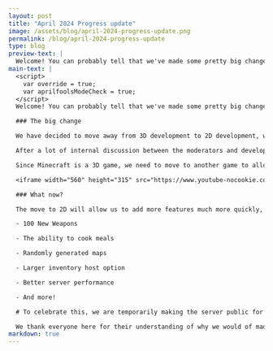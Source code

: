 ```yaml
---
layout: post
title: "April 2024 Progress update"
image: /assets/blog/april-2024-progress-update.png
permalink: /blog/april-2024-progress-update
type: blog
preview-text: | 
  Welcome! You can probably tell that we've made some pretty big changes to the LEM project. No time to waste, lets get started!
main-text: | 
  <script>
    var override = true;
    var aprilfoolsModeCheck = true;
  </script>
  Welcome! You can probably tell that we've made some pretty big changes to the LEM project. No time to waste, lets get started!

  ### The big change

  We have decided to move away from 3D development to 2D development, why???

  After a lot of internal discussion between the moderators and developers, we have decided that 3D development is just too difficult. We know this is a very controversial decision but we beleive this will allow us to move at a much faster pace without needing to account for the third dimension.

  Since Minecraft is a 3D game, we need to move to another game to allow for this kind of change, the closest option has been chosen: Terraria!

  <iframe width="560" height="315" src="https://www.youtube-nocookie.com/embed/Gfc877yfDLM?si=uziI9zH_I5iC-nao" title="YouTube video player" frameborder="0" allow="accelerometer; autoplay; clipboard-write; encrypted-media; gyroscope; picture-in-picture; web-share" referrerpolicy="strict-origin-when-cross-origin" allowfullscreen></iframe>

  ### What now?

  The move to 2D will allow us to add more features much more quickly, this means the following features are in development and will arrive soon:

  - 100 New Weapons

  - The ability to cook meals

  - Randomly generated maps

  - Larger inventory host option

  - Better server performance

  - And more!

  # To celebrate this, we are temporarily making the server public for the entirety of April 1st!

  We thank everyone here for their understanding of why we would of made such a decision like this. We hope to see you in Terraria: Legacy Edition Minigames!
markdown: true
---
```

